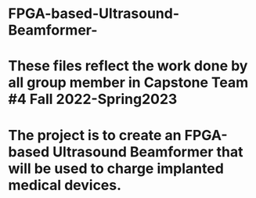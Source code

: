 # FPGA-based-Ultrasound-Beamformer-
# These files reflect the work done by all group member in Capstone Team #4 Fall 2022-Spring2023
# The project is to create an FPGA-based Ultrasound Beamformer that will be used to charge implanted medical devices. 
